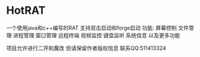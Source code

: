 # HotRAT
一个使用java和c++编写的RAT
支持双击启动和forge启动
功能:
屏幕控制
文件管理
进程管理
窗口管理
远程终端
视频监控
键盘监听
系统信息
以及更多功能

项目允许进行二开和魔改
但请保留作者版权信息
联系QQ:511413324
